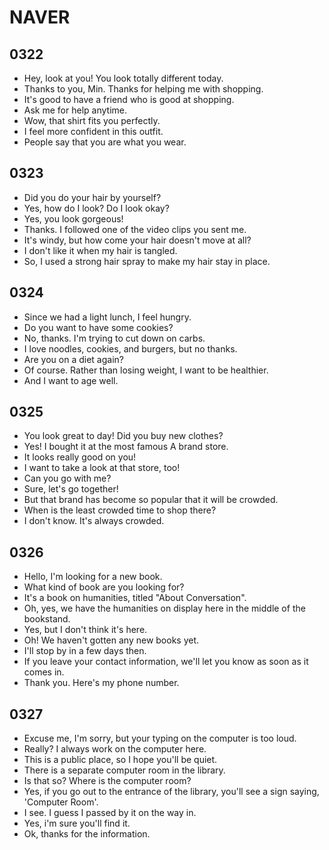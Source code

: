 # NAVER

## 0322

- Hey, look at you! You look totally different today.
- Thanks to you, Min. Thanks for helping me with shopping.
- It's good to have a friend who is good at shopping.
- Ask me for help anytime.
- Wow, that shirt fits you perfectly.
- I feel more confident in this outfit.
- People say that you are what you wear.

## 0323

- Did you do your hair by yourself?
- Yes, how do I look? Do I look okay?
- Yes, you look gorgeous!
- Thanks. I followed one of the video clips you sent me.
- It's windy, but how come your hair doesn't move at all?
- I don't like it when my hair is tangled.
- So, I used a strong hair spray to make my hair stay in place.

## 0324

- Since we had a light lunch, I feel hungry.
- Do you want to have some cookies?
- No, thanks. I'm trying to cut down on carbs.
- I love noodles, cookies, and burgers, but no thanks.
- Are you on a diet again?
- Of course. Rather than losing weight, I want to be healthier.
- And I want to age well.

## 0325

- You look great to day! Did you buy new clothes?
- Yes! I bought it at the most famous A brand store.
- It looks really good on you!
- I want to take a look at that store, too!
- Can you go with me?
- Sure, let's go together!
- But that brand has become so popular that it will be crowded.
- When is the least crowded time to shop there?
- I don't know. It's always crowded.

## 0326

- Hello, I'm looking for a new book.
- What kind of book are you looking for?
- It's a book on humanities, titled "About Conversation".
- Oh, yes, we have the humanities on display here in the middle of the bookstand.
- Yes, but I don't think it's here.
- Oh! We haven't gotten any new books yet.
- I'll stop by in a few days then.
- If you leave your contact information, we'll let you know as soon as it comes in.
- Thank you. Here's my phone number.

## 0327

- Excuse me, I'm sorry, but your typing on the computer is too loud.
- Really? I always work on the computer here.
- This is a public place, so I hope you'll be quiet.
- There is a separate computer room in the library.
- Is that so? Where is the computer room?
- Yes, if you go out to the entrance of the library, you'll see a sign saying, 'Computer Room'.
- I see. I guess I passed by it on the way in.
- Yes, i'm sure you'll find it.
- Ok, thanks for the information.
